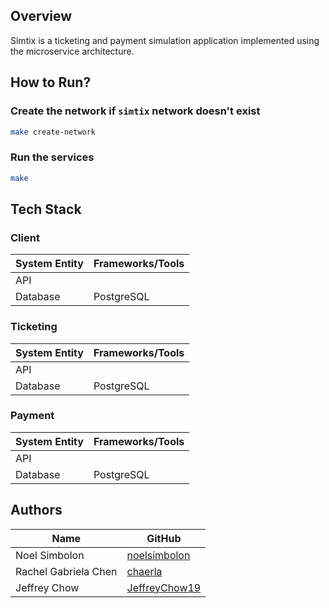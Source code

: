 ## Overview
Simtix is a ticketing and payment simulation application implemented using the microservice architecture.

## How to Run?
### Create the network if `simtix` network doesn't exist
```bash
make create-network
```
### Run the services
```bash
make
```

## Tech Stack
### Client
| System Entity | Frameworks/Tools |
|---------------|------------------|
| API           |                  |
| Database      | PostgreSQL       |

### Ticketing
| System Entity | Frameworks/Tools |
|---------------|------------------|
| API           |                  |
| Database      | PostgreSQL       |

### Payment
| System Entity | Frameworks/Tools |
|---------------|------------------|
| API           |                  |
| Database      | PostgreSQL       |

## Authors
| Name                 | GitHub                                            |
|----------------------|---------------------------------------------------|
| Noel Simbolon        | [noelsimbolon](https://github.com/noelsimbolon)   |
| Rachel Gabriela Chen | [chaerla](https://github.com/chaerla)             |
| Jeffrey Chow         | [JeffreyChow19](https://github.com/JeffreyChow19) |